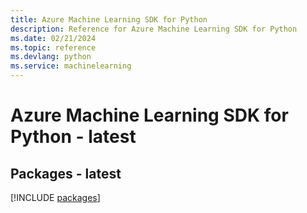```yaml
---
title: Azure Machine Learning SDK for Python
description: Reference for Azure Machine Learning SDK for Python
ms.date: 02/21/2024
ms.topic: reference
ms.devlang: python
ms.service: machinelearning
---
```

# Azure Machine Learning SDK for Python - latest
## Packages - latest
[!INCLUDE [packages](machine-learning-index.md)]